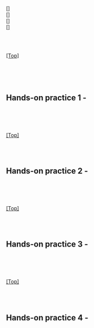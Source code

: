 # <span id='top'> </span>

<br>

[[]](#)  
[[]](#)  
[[]](#)  
[[]](#)  

<br>


## <span id=''> </span>

[[Top]](#top)

<br>


<br>
<br>

## Hands-on practice 1 -    

      

<br>
<br>

## <span id=''></span>

[[Top]](#top)

<br>



<br>

## Hands-on practice 2 - 

<br>
<br>


## <span id=''></span>

[[Top]](#top)

<br>


<br>

## Hands-on practice 3 - 

<br>
<br>


## <span id=''></span>

[[Top]](#top)

<br>


<br>

## Hands-on practice 4 - 

